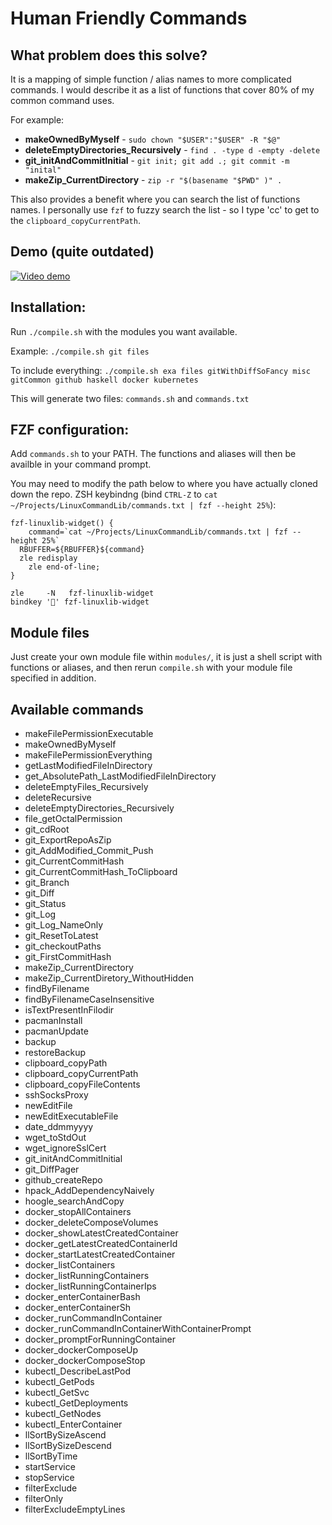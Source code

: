 # Human Friendly Commands

## What problem does this solve?

It is a mapping of simple function / alias names to more complicated commands. I would describe it as a list of functions that cover 80% of my common command uses.

For example:
- **makeOwnedByMyself** - `sudo chown "$USER":"$USER" -R "$@"`
- **deleteEmptyDirectories_Recursively** - `find . -type d -empty -delete`
- **git_initAndCommitInitial** - `git init; git add .; git commit -m "inital" `
- **makeZip_CurrentDirectory**  - `zip -r "$(basename "$PWD" )" . `

This also provides a benefit where you can search the list of functions names. I personally use `fzf` to fuzzy search the list - so I type 'cc' to get to the `clipboard_copyCurrentPath`. 


## Demo (quite outdated)
[![Video demo](http://img.youtube.com/vi/Rv776AD46Lc/0.jpg)](http://www.youtube.com/watch?v=Rv776AD46Lc "Video demo") 

## Installation:
Run `./compile.sh` with the modules you want available.

Example:
`./compile.sh git files`

To include everything:
`./compile.sh exa files gitWithDiffSoFancy misc gitCommon github haskell docker kubernetes`

This will generate two files:
`commands.sh` and `commands.txt`

## FZF configuration: 

Add `commands.sh` to your PATH. The functions and aliases will then be availble in your command prompt.

You may need to modify the path below to where you have actually cloned down the repo.
ZSH keybindng (bind `CTRL-Z` to `cat ~/Projects/LinuxCommandLib/commands.txt | fzf --height 25%`):

```
fzf-linuxlib-widget() {
	command=`cat ~/Projects/LinuxCommandLib/commands.txt | fzf --height 25%`
  RBUFFER=${RBUFFER}${command}
  zle redisplay
	zle end-of-line;
}

zle     -N   fzf-linuxlib-widget
bindkey '' fzf-linuxlib-widget
```

## Module files

Just create your own module file within `modules/`, it is just a shell script with functions or aliases, and then rerun `compile.sh` with your module file specified in addition.

## Available commands

- makeFilePermissionExecutable
- makeOwnedByMyself
- makeFilePermissionEverything
- getLastModifiedFileInDirectory
- get_AbsolutePath_LastModifiedFileInDirectory
- deleteEmptyFiles_Recursively
- deleteRecursive
- deleteEmptyDirectories_Recursively
- file_getOctalPermission
- git_cdRoot
- git_ExportRepoAsZip
- git_AddModified_Commit_Push
- git_CurrentCommitHash
- git_CurrentCommitHash_ToClipboard
- git_Branch
- git_Diff
- git_Status
- git_Log
- git_Log_NameOnly
- git_ResetToLatest
- git_checkoutPaths
- git_FirstCommitHash
- makeZip_CurrentDirectory
- makeZip_CurrentDiretory_WithoutHidden
- findByFilename
- findByFilenameCaseInsensitive
- isTextPresentInFilodir
- pacmanInstall 
- pacmanUpdate 
- backup 
- restoreBackup 
- clipboard_copyPath 
- clipboard_copyCurrentPath 
- clipboard_copyFileContents 
- sshSocksProxy
- newEditFile
- newEditExecutableFile
- date_ddmmyyyy 
- wget_toStdOut
- wget_ignoreSslCert
- git_initAndCommitInitial
- git_DiffPager
- github_createRepo
- hpack_AddDependencyNaively
- hoogle_searchAndCopy
- docker_stopAllContainers
- docker_deleteComposeVolumes
- docker_showLatestCreatedContainer
- docker_getLatestCreatedContainerId
- docker_startLatestCreatedContainer
- docker_listContainers
- docker_listRunningContainers
- docker_listRunningContainerIps
- docker_enterContainerBash
- docker_enterContainerSh
- docker_runCommandInContainer
- docker_runCommandInContainerWithContainerPrompt
- docker_promptForRunningContainer
- docker_dockerComposeUp
- docker_dockerComposeStop
- kubectl_DescribeLastPod
- kubectl_GetPods
- kubectl_GetSvc
- kubectl_GetDeployments
- kubectl_GetNodes
- kubectl_EnterContainer
- llSortBySizeAscend
- llSortBySizeDescend
- llSortByTime
- startService
- stopService
- filterExclude
- filterOnly
- filterExcludeEmptyLines
